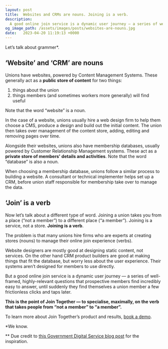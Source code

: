 ```yaml
---
layout: post
title:  Websites and CRMs are nouns. Joining is a verb.
description:
  A good online join service is a dynamic user journey — a series of well-framed, highly-relevant questions that prospective members find incredibly easy to answer, until suddenly they find themselves a union member a few clicks and taps later.
og_image_path: /assets/images/posts/websites-are-nouns.jpg
date:   2023-04-20 11:19:13 +0000
---
```


Let’s talk about grammer*.

## ‘Website’ and ‘CRM’ are nouns

Unions have websites, powered by Content Management Systems. These generally act as a **public store of content** for two things:

1. things about the union
2. things members (and sometimes workers more generally) will find useful

Note that the word “website” is a noun.

In the case of a website, unions usually hire a web design firm to help them choose a CMS, produce a design and build out the initial content. The union then takes over management of the content store, adding, editing and removing pages over time.

Alongside their websites, unions also have membership databases, usually powered by Customer Relationship Management systems. These act as a **private store of members' details and activities**. Note that the word “database” is also a noun.

When choosing a membership database, unions follow a similar process to building a website. A consultant or technical implementer helps set up a CRM, before union staff responsible for membership take over to manage the data.

## ‘Join’ is a verb

Now let’s talk about a different type of word. Joining a union takes you from a place (“not a member”) to a different place (“a member”). Joining is a service, not a store. **Joining is a verb**.

The problem is that many unions hire firms who are experts at creating stores (nouns) to manage their online join experience (verbs).

Website designers are mostly good at designing static content, not services. On the other hand CRM product builders are good at making things that fit the database, but worry less about the user experience. Their systems aren’t designed for members to use directly.

But a good online join service is a dynamic user journey — a series of well-framed, highly-relevant questions that prospective members find incredibly easy to answer, until suddenly they find themselves a union member a few frictionless clicks and taps later.

**This is the point of Join Together — to specialise, maximally, on the verb that takes people from “not a member” to “a member”.**

To learn more about Join Together’s product and results, [book a demo](https://calendly.com/join-together/hello).

\*We know.

\** Due credit to [this Government Digital Service blog post](https://designnotes.blog.gov.uk/2015/06/22/good-services-are-verbs-2/) for the inspiration.
